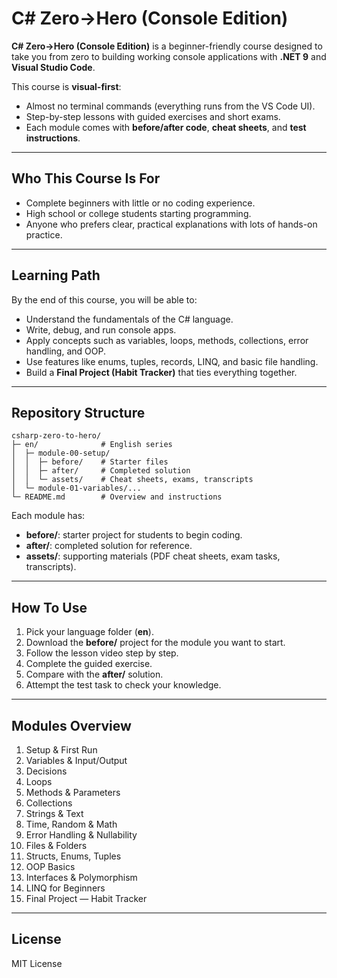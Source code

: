 
# C# Zero→Hero (Console Edition)

**C# Zero→Hero (Console Edition)** is a beginner-friendly course designed to take you from zero to building working console applications with **.NET 9** and **Visual Studio Code**.

This course is **visual-first**:  
- Almost no terminal commands (everything runs from the VS Code UI).  
- Step-by-step lessons with guided exercises and short exams.  
- Each module comes with **before/after code**, **cheat sheets**, and **test instructions**.

---

## Who This Course Is For
- Complete beginners with little or no coding experience.  
- High school or college students starting programming.  
- Anyone who prefers clear, practical explanations with lots of hands-on practice.

---

## Learning Path

By the end of this course, you will be able to:  
- Understand the fundamentals of the C# language.  
- Write, debug, and run console apps.  
- Apply concepts such as variables, loops, methods, collections, error handling, and OOP.  
- Use features like enums, tuples, records, LINQ, and basic file handling.  
- Build a **Final Project (Habit Tracker)** that ties everything together.

---

## Repository Structure

```
csharp-zero-to-hero/
├─ en/              # English series
│  ├─ module-00-setup/
│  │  ├─ before/    # Starter files
│  │  ├─ after/     # Completed solution
│  │  └─ assets/    # Cheat sheets, exams, transcripts
│  └─ module-01-variables/...
└─ README.md        # Overview and instructions
```

Each module has:  
- **before/**: starter project for students to begin coding.  
- **after/**: completed solution for reference.  
- **assets/**: supporting materials (PDF cheat sheets, exam tasks, transcripts).

---

## How To Use

1. Pick your language folder (**en**).  
2. Download the **before/** project for the module you want to start.  
3. Follow the lesson video step by step.  
4. Complete the guided exercise.  
5. Compare with the **after/** solution.  
6. Attempt the test task to check your knowledge.

---

## Modules Overview

1. Setup & First Run  
2. Variables & Input/Output  
3. Decisions
4. Loops
5. Methods & Parameters  
6. Collections
7. Strings & Text  
8. Time, Random & Math  
9. Error Handling & Nullability  
10. Files & Folders  
11. Structs, Enums, Tuples  
12. OOP Basics
13. Interfaces & Polymorphism  
14. LINQ for Beginners  
15. Final Project — Habit Tracker  

---

## License
MIT License
